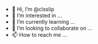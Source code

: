 - 👋 Hi, I’m @clsslip
- 👀 I’m interested in ...
- 🌱 I’m currently learning ...
- 💞️ I’m looking to collaborate on ...
- 📫 How to reach me ...

<!---
clsslip/clsslip is a ✨ special ✨ repository because its `README.md` (this file) appears on your GitHub profile.
You can click the Preview link to take a look at your changes.
--->
